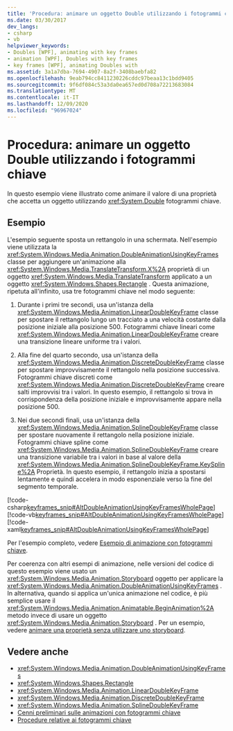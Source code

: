 ```yaml
---
title: 'Procedura: animare un oggetto Double utilizzando i fotogrammi chiave'
ms.date: 03/30/2017
dev_langs:
- csharp
- vb
helpviewer_keywords:
- Doubles [WPF], animating with key frames
- animation [WPF], Doubles with key frames
- key frames [WPF], animating Doubles with
ms.assetid: 3a1a7dba-7694-4907-8a2f-3408baebfa82
ms.openlocfilehash: 9eab794cc8411230226cddc97beaa13c1bdd9405
ms.sourcegitcommit: 9f6df084c53a3da0ea657ed0d708a72213683084
ms.translationtype: MT
ms.contentlocale: it-IT
ms.lasthandoff: 12/09/2020
ms.locfileid: "96967024"
---
```

# <a name="how-to-animate-a-double-by-using-key-frames"></a>Procedura: animare un oggetto Double utilizzando i fotogrammi chiave
In questo esempio viene illustrato come animare il valore di una proprietà che accetta un oggetto utilizzando <xref:System.Double> fotogrammi chiave.  
  
## <a name="example"></a>Esempio  
 L'esempio seguente sposta un rettangolo in una schermata. Nell'esempio viene utilizzata la <xref:System.Windows.Media.Animation.DoubleAnimationUsingKeyFrames> classe per aggiungere un'animazione alla <xref:System.Windows.Media.TranslateTransform.X%2A> proprietà di un oggetto <xref:System.Windows.Media.TranslateTransform> applicato a un oggetto <xref:System.Windows.Shapes.Rectangle> . Questa animazione, ripetuta all'infinito, usa tre fotogrammi chiave nel modo seguente:  
  
1. Durante i primi tre secondi, usa un'istanza della <xref:System.Windows.Media.Animation.LinearDoubleKeyFrame> classe per spostare il rettangolo lungo un tracciato a una velocità costante dalla posizione iniziale alla posizione 500. Fotogrammi chiave lineari come <xref:System.Windows.Media.Animation.LinearDoubleKeyFrame> creare una transizione lineare uniforme tra i valori.  
  
2. Alla fine del quarto secondo, usa un'istanza della <xref:System.Windows.Media.Animation.DiscreteDoubleKeyFrame> classe per spostare improvvisamente il rettangolo nella posizione successiva. Fotogrammi chiave discreti come <xref:System.Windows.Media.Animation.DiscreteDoubleKeyFrame> creare salti improvvisi tra i valori. In questo esempio, il rettangolo si trova in corrispondenza della posizione iniziale e improvvisamente appare nella posizione 500.  
  
3. Nei due secondi finali, usa un'istanza della <xref:System.Windows.Media.Animation.SplineDoubleKeyFrame> classe per spostare nuovamente il rettangolo nella posizione iniziale. Fotogrammi chiave spline come <xref:System.Windows.Media.Animation.SplineDoubleKeyFrame> creare una transizione variabile tra i valori in base al valore della <xref:System.Windows.Media.Animation.SplineDoubleKeyFrame.KeySpline%2A> Proprietà. In questo esempio, il rettangolo inizia a spostarsi lentamente e quindi accelera in modo esponenziale verso la fine del segmento temporale.  
  
 [!code-csharp[keyframes_snip#AltDoubleAnimationUsingKeyFramesWholePage](~/samples/snippets/csharp/VS_Snippets_Wpf/keyframes_snip/CSharp/AltDoubleAnimationUsingKeyFramesExample.cs#altdoubleanimationusingkeyframeswholepage)]
 [!code-vb[keyframes_snip#AltDoubleAnimationUsingKeyFramesWholePage](~/samples/snippets/visualbasic/VS_Snippets_Wpf/keyframes_snip/visualbasic/altdoubleanimationusingkeyframesexample.vb#altdoubleanimationusingkeyframeswholepage)]
 [!code-xaml[keyframes_snip#AltDoubleAnimationUsingKeyFramesWholePage](~/samples/snippets/xaml/VS_Snippets_Wpf/keyframes_snip/XAML/AltDoubleAnimationUsingKeyFramesExample.xaml#altdoubleanimationusingkeyframeswholepage)]  
  
 Per l'esempio completo, vedere [Esempio di animazione con fotogrammi chiave](https://github.com/microsoft/WPF-Samples/tree/master/Animation/KeyFrameAnimation).  
  
 Per coerenza con altri esempi di animazione, nelle versioni del codice di questo esempio viene usato un <xref:System.Windows.Media.Animation.Storyboard> oggetto per applicare la <xref:System.Windows.Media.Animation.DoubleAnimationUsingKeyFrames> . In alternativa, quando si applica un'unica animazione nel codice, è più semplice usare il <xref:System.Windows.Media.Animation.Animatable.BeginAnimation%2A> metodo invece di usare un oggetto <xref:System.Windows.Media.Animation.Storyboard> . Per un esempio, vedere [animare una proprietà senza utilizzare uno storyboard](how-to-animate-a-property-without-using-a-storyboard.md).  
  
## <a name="see-also"></a>Vedere anche

- <xref:System.Windows.Media.Animation.DoubleAnimationUsingKeyFrames>
- <xref:System.Windows.Shapes.Rectangle>
- <xref:System.Windows.Media.Animation.LinearDoubleKeyFrame>
- <xref:System.Windows.Media.Animation.DiscreteDoubleKeyFrame>
- <xref:System.Windows.Media.Animation.SplineDoubleKeyFrame>
- [Cenni preliminari sulle animazioni con fotogrammi chiave](key-frame-animations-overview.md)
- [Procedure relative ai fotogrammi chiave](key-frame-animation-how-to-topics.md)
